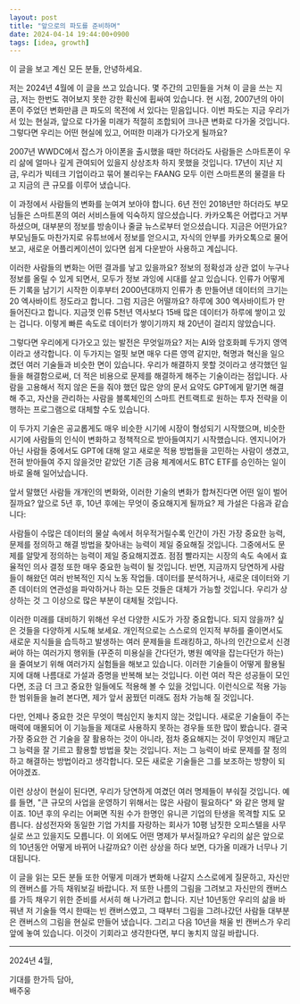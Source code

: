 ```yaml
---
layout: post
title: "앞으로의 파도를 준비하며"
date: 2024-04-14 19:44:00+0900
tags: [idea, growth]
---
```


이 글을 보고 계신 모든 분들, 안녕하세요.

저는 2024년 4월에 이 글을 쓰고 있습니다. 몇 주간의 고민들을 거쳐 이 글을 쓰는 지금, 저는 한번도 겪어보지 못한 강한 확신에 휩싸여 있습니다. 현 시점, 2007년의 아이폰이 주었던 변화만큼 큰 파도의 목전에 서 있다는 믿음입니다. 이번 파도는 지금 우리가 서 있는 현실과, 앞으로 다가올 미래가 적절히 조합되어 크나큰 변화로 다가올 것입니다. 그렇다면 우리는 어떤 현실에 있고, 어떠한 미래가 다가오게 될까요?

2007년 WWDC에서 잡스가 아이폰을 출시했을 때만 하더라도 사람들은 스마트폰이 우리 삶에 얼마나 깊게 관여되어 있을지 상상조차 하지 못했을 것입니다. 17년이 지난 지금, 우리가 빅테크 기업이라고 묶어 불리우는 FAANG 모두 이런 스마트폰의 물결을 타고 지금의 큰 규모를 이루어 냈습니다.

이 과정에서 사람들의 변화를 눈여겨 보아야 합니다. 6년 전인 2018년만 하더라도 부모님들은 스마트폰의 여러 서비스들에 익숙하지 않으셨습니다. 카카오톡은 어렵다고 거부하셨으며, 대부분의 정보를 방송이나 줄글 뉴스로부터 얻으셨습니다. 지금은 어떤가요? 부모님들도 마찬가지로 유튜브에서 정보를 얻으시고, 자식의 안부를 카카오톡으로 물어보고, 새로운 어플리케이션이 있다면 쉽게 다운받아 사용하고 계십니다.

이러한 사람들의 변화는 어떤 결과를 낳고 있을까요? 정보의 정확성과 상관 없이 누구나 정보를 올릴 수 있게 되면서, 모두가 정보 과잉에 시대를 살고 있습니다. 인류가 어떻게든 기록을 남기기 시작한 이후부터 2000년대까지 인류가 총 만들어낸 데이터의 크기는 20 엑사바이트 정도라고 합니다. 그럼 지금은 어떨까요? 하루에 300 엑사바이트가 만들어진다고 합니다. 지금껏 인류 5천년 역사보다 15배 많은 데이터가 하루에 쌓이고 있는 겁니다. 이렇게 빠른 속도로 데이터가 쌓이기까지 채 20년이 걸리지 않았습니다.

그렇다면 우리에게 다가오고 있는 발전은 무엇일까요? 저는 AI와 암호화폐 두가지 영역이라고 생각합니다. 이 두가지는 얼핏 보면 매우 다른 영역 같지만, 혁명과 혁신을 일으켰던 여러 기술들과 비슷한 면이 있습니다. 우리가 해결하지 못할 것이라고 생각했던 일들을 해결함으로써, 더 적은 비용으로 문제를 해결하게 해주는 기술이라는 점입니다. 사람을 고용해서 적지 않은 돈을 줘야 했던 많은 양의 문서 요약도 GPT에게 맡기면 해결해 주고, 자산을 관리하는 사람을 블록체인의 스마트 컨트랙트로 원하는 투자 전략을 이행하는 프로그램으로 대체할 수도 있습니다.

이 두가지 기술은 공교롭게도 매우 비슷한 시기에 시장이 형성되기 시작했으며, 비슷한 시기에 사람들의 인식이 변화하고 정책적으로 받아들여지기 시작했습니다. 엔지니어가 아닌 사람들 중에서도 GPT에 대해 알고 새로운 적용 방법들을 고민하는 사람이 생겼고, 전혀 받아들여 주지 않을것만 같았던 기존 금융 체계에서도 BTC ETF를 승인하는 일이 바로 올해 일어났습니다.

앞서 말했던 사람들 개개인의 변화와, 이러한 기술의 변화가 합쳐진다면 어떤 일이 벌어질까요? 앞으로 5년 후, 10년 후에는 무엇이 중요해지게 될까요? 제 가설은 다음과 같습니다:

사람들이 수많은 데이터의 물살 속에서 허우적거릴수록 인간이 가진 가장 중요한 능력, 문제를 정의하고 해결 방법을 찾아내는 능력이 제일 중요해질 것입니다. 그중에서도 문제를 알맞게 정의하는 능력이 제일 중요해지겠죠. 점점 빨라지는 시장의 속도 속에서 효율적인 의사 결정 또한 매우 중요한 능력이 될 것입니다. 반면, 지금까지 당연하게 사람들이 해왔던 여러 반복적인 지식 노동 작업들. 데이터를 분석하거나, 새로운 데이터와 기존 데이터의 연관성을 파악하거나 하는 모든 것들은 대체가 가능할 것입니다. 우리가 상상하는 것 그 이상으로 많은 부분이 대체될 것입니다.

이러한 미래를 대비하기 위해선 우선 다양한 시도가 가장 중요합니다. 되지 않을까? 싶은 것들을 다양하게 시도해 보세요. 개인적으로는 스스로의 인지적 부하를 줄이면서도 새로운 지식들을 습득하고 발생하는 여러 문제들을 트래킹하고, 하나의 인간으로서 신경써야 하는 여러가지 행위들 (꾸준히 미용실을 간다던가, 병원 예약을 잡는다던가 하는)을 줄여보기 위해 여러가지 실험들을 해보고 있습니다. 이러한 기술들이 어떻게 활용될지에 대해 나름대로 가설과 증명을 반복해 보는 것입니다. 이런 여러 작은 성공들이 모인다면, 조금 더 크고 중요한 일들에도 적용해 볼 수 있을 것입니다. 이런식으로 적용 가능한 범위들을 늘려 본다면, 제가 앞서 꿈꿨던 미래도 점차 가능해 질 것입니다.

다만, 언제나 중요한 것은 무엇이 핵심인지 놓치지 않는 것입니다. 새로운 기술들이 주는 매력에 매몰되어 이 기능들을 제대로 사용하지 못하는 경우들 또한 많이 봤습니다. 결국 가장 중요한 건 기술을 잘 활용하는 것이 아니라, 점차 중요해지는 것이 무엇인지 깨닫고 그 능력을 잘 기르고 활용할 방법을 찾는 것입니다. 저는 그 능력이 바로 문제를 잘 정의하고 해결하는 방법이라고 생각합니다. 모든 새로운 기술들은 그를 보조하는 방향이 되어야겠죠.

이런 상상이 현실이 된다면, 우리가 당연하게 여겼던 여러 명제들이 부숴질 것입니다. 예를 들면, "큰 규모의 사업을 운영하기 위해서는 많은 사람이 필요하다" 와 같은 명제 말이죠. 10년 후의 우리는 어쩌면 직원 수가 한명인 유니콘 기업의 탄생을 목격할 지도 모릅니다. 삼성전자와 동일한 기업 가치를 자랑하는 회사가 10평 남짓한 오피스텔을 사무실로 쓰고 있을지도 모릅니다. 이 외에도 어떤 명제가 부서질까요? 우리의 삶은 앞으로의 10년동안 어떻게 바뀌어 나갈까요? 이런 상상을 하다 보면, 다가올 미래가 너무나 기대됩니다.

이 글을 읽는 모든 분들 또한 어떻게 미래가 변화해 나갈지 스스로에게 질문하고, 자신만의 캔버스를 가득 채워보길 바랍니다. 저 또한 나름의 그림을 그려보고 자신만의 캔버스를 가득 채우기 위한 준비를 서서히 해 나가려고 합니다. 지난 10년동안 우리의 삶을 바꿔낸 저 기술들 역시 한때는 빈 캔버스였고, 그 때부터 그림을 그려나갔던 사람들 대부분은 캔버스의 그림을 현실로 만들어 냈습니다. 그리고 다음 10년을 채울 빈 캔버스가 우리 앞에 놓여 있습니다. 이것이 기회라고 생각한다면, 부디 놓치지 않길 바랍니다.

---

2024년 4월,

기대를 한가득 담아,<br>
배주웅
